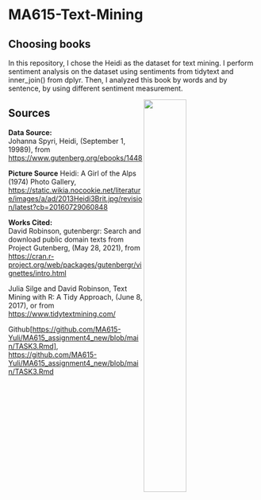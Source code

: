 # MA615-Text-Mining


## Choosing books
In this repository, I chose the Heidi as the dataset for text mining. I perform sentiment analysis on the dataset using sentiments from tidytext and inner_join() from dplyr. Then, I analyzed this book by words and by sentence, by using different sentiment measurement.
<figure>
  <img align = "right"
       src="https://static.wikia.nocookie.net/literature/images/a/ad/2013Heidi3Brit.jpg/revision/latest?cb=20160729060848"   
            width=45% height=45%> 
</figure>


## Sources
**Data Source:**    
Johanna Spyri, Heidi, (September 1, 19989), from https://www.gutenberg.org/ebooks/1448  

**Picture Source**
Heidi: A Girl of the Alps (1974) Photo Gallery, https://static.wikia.nocookie.net/literature/images/a/ad/2013Heidi3Brit.jpg/revision/latest?cb=20160729060848

**Works Cited:**   
David Robinson, gutenbergr: Search and download public domain texts from Project Gutenberg, (May 28, 2021), from https://cran.r-project.org/web/packages/gutenbergr/vignettes/intro.html

Julia Silge and David Robinson, Text Mining with R: A Tidy Approach, (June 8, 2017), or from https://www.tidytextmining.com/

Github[https://github.com/MA615-Yuli/MA615_assignment4_new/blob/main/TASK3.Rmd], https://github.com/MA615-Yuli/MA615_assignment4_new/blob/main/TASK3.Rmd